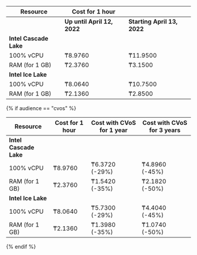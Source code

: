 | Resource | Cost for 1 hour | |
| ----- | ----- | ----- |
| | **Up until April 12, 2022** | **Starting April 13, 2022** |
| **Intel Cascade Lake** | |
| 100% vCPU | ₸8.9760 | ₸11.9500 |
| RAM (for 1 GB) | ₸2.3760 | ₸3.1500 |
| **Intel Ice Lake** | |
| 100% vCPU | ₸8.0640 | ₸10.7500 |
| RAM (for 1 GB) | ₸2.1360 | ₸2.8500 |

{% if audience == "cvos" %}

| Resource | Cost for 1 hour | Cost with CVoS for 1 year | Cost with CVoS for 3 years |
| ------------------ | --------------- | ---------------------- | ----------------------- |
| **Intel Cascade Lake** |
| 100% vCPU | ₸8.9760 | ₸6.3720 (-29%) | ₸4.8960 (-45%) |
| RAM (for 1 GB) | ₸2.3760 | ₸1.5420 (-35%) | ₸2.1820 (-50%) |
| **Intel Ice Lake** |
| 100% vCPU | ₸8.0640 | ₸5.7300 (-29%) | ₸4.4040 (-45%) |
| RAM (for 1 GB) | ₸2.1360 | ₸1.3980 (-35%) | ₸1.0740 (-50%) |

{% endif %}
